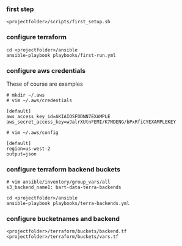 ### first step
```
<projectfolder>/scripts/first_setup.sh
```

### configure terraform

```
cd <projectfolder>/ansible
ansible-playbook playbooks/first-run.yml
```

### configure aws credentials


These of course are examples
```
# mkdir ~/.aws
# vim ~/.aws/credentials

[default]
aws_access_key_id=AKIAIOSFODNN7EXAMPLE
aws_secret_access_key=wJalrXUtnFEMI/K7MDENG/bPxRfiCYEXAMPLEKEY

# vim ~/.aws/config

[default]
region=us-west-2
output=json
```


### configure terraform backend buckets
```
# vim ansible/inventory/group_vars/all
s3_backend_name1: bart-data-terra-backends

cd <projectfolder>/ansible
ansible-playbook playbooks/terra-backends.yml
```

### configure bucketnames and backend

    <projectfolder>/terraform/buckets/backend.tf
    <projectfolder>/terraform/buckets/vars.tf






